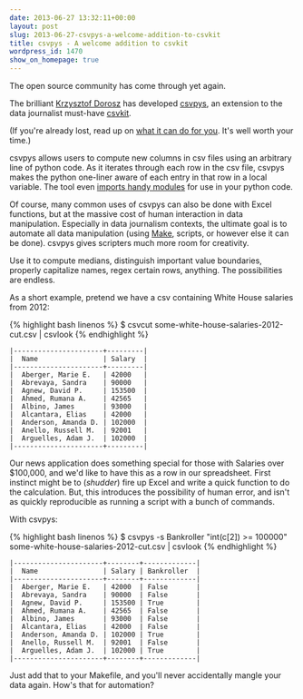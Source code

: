 ```yaml
---
date: 2013-06-27 13:32:11+00:00
layout: post
slug: 2013-06-27-csvpys-a-welcome-addition-to-csvkit
title: csvpys - A welcome addition to csvkit
wordpress_id: 1470
show_on_homepage: true
---
```


The open source community has come through yet again.

The brilliant [Krzysztof Dorosz](https://twitter.com/krzysztofdorosz) has developed [csvpys](https://github.com/cypreess/csvkit/blob/master/docs/scripts/csvpys.rst), an extension to the data journalist must-have [csvkit](http://csvkit.readthedocs.org/en/latest/).

(If you're already lost, read up on [what it can do for you](http://www.anthonydebarros.com/2011/09/11/csvkit-data-files/). It's well worth your time.)

csvpys allows users to compute new columns in csv files using an arbitrary line of python code. As it iterates through each row in the csv file, csvpys makes the python one-liner aware of each entry in that row in a local variable. The tool even [imports handy modules](https://github.com/cypreess/csvkit/blob/master/docs/scripts/csvpys.rst#scripting-language) for use in your python code.

Of course, many common uses of csvpys can also be done with Excel functions, but at the massive cost of human interaction in data manipulation. Especially in data journalism contexts, the ultimate goal is to automate all data manipulation (using [Make](http://bost.ocks.org/mike/make/), scripts, or however else it can be done). csvpys gives scripters much more room for creativity.

Use it to compute medians, distinguish important value boundaries, properly capitalize names, regex certain rows, anything. The possibilities are endless.

As a short example, pretend we have a csv containing White House salaries from 2012:

{% highlight bash linenos %}
$ csvcut some-white-house-salaries-2012-cut.csv | csvlook
{% endhighlight %}

    |----------------------+---------|
    |  Name                | Salary  |
    |----------------------+---------|
    |  Aberger, Marie E.   | 42000   |
    |  Abrevaya, Sandra    | 90000   |
    |  Agnew, David P.     | 153500  |
    |  Ahmed, Rumana A.    | 42565   |
    |  Albino, James       | 93000   |
    |  Alcantara, Elias    | 42000   |
    |  Anderson, Amanda D. | 102000  |
    |  Anello, Russell M.  | 92001   |
    |  Arguelles, Adam J.  | 102000  |
    |----------------------+---------|

Our news application does something special for those with Salaries over $100,000, and we'd like to have this as a row in our spreadsheet. First instinct might be to (*shudder*) fire up Excel and write a quick function to do the calculation. But, this introduces the possibility of human error, and isn't as quickly reproducible as running a script with a bunch of commands.

With csvpys:

{% highlight bash linenos %}
$ csvpys -s Bankroller "int(c[2]) >= 100000" some-white-house-salaries-2012-cut.csv | csvlook
{% endhighlight %}

    |----------------------+--------+-------------|
    |  Name                | Salary | Bankroller  |
    |----------------------+--------+-------------|
    |  Aberger, Marie E.   | 42000  | False       |
    |  Abrevaya, Sandra    | 90000  | False       |
    |  Agnew, David P.     | 153500 | True        |
    |  Ahmed, Rumana A.    | 42565  | False       |
    |  Albino, James       | 93000  | False       |
    |  Alcantara, Elias    | 42000  | False       |
    |  Anderson, Amanda D. | 102000 | True        |
    |  Anello, Russell M.  | 92001  | False       |
    |  Arguelles, Adam J.  | 102000 | True        |
    |----------------------+--------+-------------|

Just add that to your Makefile, and you'll never accidentally mangle your data again. How's that for automation?

